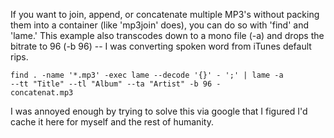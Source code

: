 <!--
.. title: Quick LAME tip: concatenate mp3's
.. date: 2007/09/24 13:37
.. slug: quick-lame-tip-concatenate-mp3s
.. tags:
.. link:
.. description:
-->

If you want to join, append, or concatenate multiple MP3's without packing them into a container (like 'mp3join' does), you can do so with 'find' and 'lame.' This example also transcodes down to a mono file (-a) and drops the bitrate to 96 (-b 96) -- I was converting spoken word from iTunes default rips.

<code>find . -name '*.mp3' -exec lame --decode '{}' - ';' | lame -a --tt "Title" --tl "Album" --ta "Artist" -b 96 - concatenat.mp3</code>

I was annoyed enough by trying to solve this via google that I figured I'd cache it here for myself and the rest of humanity.

